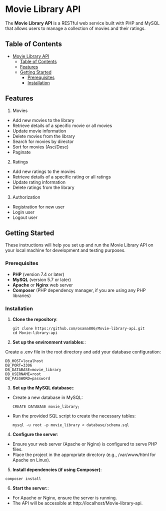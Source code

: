 # Movie Library API

The **Movie Library API** is a RESTful web service built with PHP and MySQL that allows users to manage a collection of movies and their ratings. 

## Table of Contents

- [Movie Library API](#movie-library-api)
  - [Table of Contents](#table-of-contents)
  - [Features](#features)
  - [Getting Started](#getting-started)
    - [Prerequisites](#prerequisites)
    - [Installation](#installation)

## Features

1. Movies
  - Add new movies to the library
  - Retrieve details of a specific movie or all movies
  - Update movie information
  - Delete movies from the library
  - Search for movies by director
  - Sort for movies (Asc/Desc)
  - Paginate

2. Ratings
  - Add new ratings to the movies
  - Retrieve details of a specific rating or all ratings
  - Update rating information
  - Delete ratings from the library

3. Authorization
  - Registration for new user
  - Login user
  - Logout user

## Getting Started

These instructions will help you set up and run the Movie Library API on your local machine for development and testing purposes.

### Prerequisites

- **PHP** (version 7.4 or later)
- **MySQL** (version 5.7 or later)
- **Apache** or **Nginx** web server
- **Composer** (PHP dependency manager, if you are using any PHP libraries)


### Installation

1. **Clone the repository**:

   ```
   git clone https://github.com/osama806/Movie-library-api.git
   cd Movie-library-api
   ```

2. **Set up the environment variables:**:

  Create a .env file in the root directory and add your database configuration:
  ```
  DB_HOST=localhost
  DB_PORT=3306
  DB_DATABASE=movie_library
  DB_USERNAME=root
  DB_PASSWORD=password
  ```

3. **Set up the MySQL database:**:

  - Create a new database in MySQL:
    ```
    CREATE DATABASE movie_library;
    ```
  - Run the provided SQL script to create the necessary tables:
    ```
    mysql -u root -p movie_library < database/schema.sql
    ```

4. **Configure the server**:  
  - Ensure your web server (Apache or Nginx) is configured to serve PHP files.
  - Place the project in the appropriate directory (e.g., /var/www/html for Apache on Linux).

5. **Install dependencies (if using Composer)**:
  ```
  composer install
  ```

6. **Start the server:**:
  - For Apache or Nginx, ensure the server is running.
  - The API will be accessible at http://localhost/Movie-library-api.
